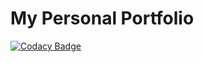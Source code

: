 # My Personal Portfolio

[![Codacy Badge](https://api.codacy.com/project/badge/Grade/040b3134997647fc9dc611f1a04606ff)](https://app.codacy.com/manual/CoachLuck/coachluck.github.io?utm_source=github.com&utm_medium=referral&utm_content=CoachLuck/coachluck.github.io&utm_campaign=Badge_Grade_Dashboard)
